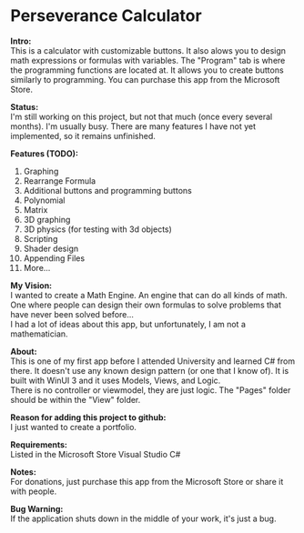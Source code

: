 # Perseverance Calculator


<strong>Intro:</strong><br/>
This is a calculator with customizable buttons.  It also alows you to design math expressions or formulas with variables.
The "Program" tab is where the programming functions are located at.  It allows you to create buttons similarly to programming.
You can purchase this app from the Microsoft Store.


<strong>Status:</strong> <br/>
I'm still working on this project, but not that much (once every several months).
I'm usually busy.
There are many features I have not yet implemented, so it remains unfinished.


<strong>Features (TODO):</strong>
1. Graphing
2. Rearrange Formula
3. Additional buttons and programming buttons
4. Polynomial
5. Matrix
6. 3D graphing
7. 3D physics (for testing with 3d objects)
8. Scripting
9. Shader design
10. Appending Files
11. More...


<strong>My Vision:</strong><br/>
I wanted to create a Math Engine.  An engine that can do all kinds of math.  One where people can design their own formulas to solve problems that have never been solved before...  
I had a lot of ideas about this app, but unfortunately, I am not a mathematician.  


<strong>About:</strong><br/>
This is one of my first app before I attended University and learned C# from there.  It doesn't use any known design pattern (or one that I know of).  It is built with WinUI 3 and it uses Models, Views, and Logic.  
There is no controller or viewmodel, they are just logic.  The "Pages" folder should be within the "View" folder.


<strong>Reason for adding this project to github:</strong><br/>
I just wanted to create a portfolio.


<strong>Requirements:</strong><br/>
Listed in the Microsoft Store
Visual Studio
C#


<strong>Notes:</strong><br/>
For donations, just purchase this app from the Microsoft Store or share it with people.


<strong>Bug Warning:</strong><br/>
If the application shuts down in the middle of your work, it's just a bug.


